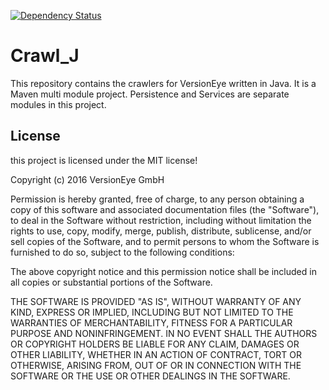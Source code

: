 [![Dependency Status](https://www.versioneye.com/user/projects/56d6a5e1fa908e000a35f415/badge.svg?style=flat)](https://www.versioneye.com/user/projects/56d6a5e1fa908e000a35f415)

# Crawl_J

This repository contains the crawlers for VersionEye written in Java. It is a Maven multi module project. Persistence and Services are separate modules in this project.  

## License

this project is licensed under the MIT license!

Copyright (c) 2016 VersionEye GmbH

Permission is hereby granted, free of charge, to any person obtaining a copy of this software and associated documentation files (the "Software"), to deal in the Software without restriction, including without limitation the rights to use, copy, modify, merge, publish, distribute, sublicense, and/or sell copies of the Software, and to permit persons to whom the Software is furnished to do so, subject to the following conditions:

The above copyright notice and this permission notice shall be included in all copies or substantial portions of the Software.

THE SOFTWARE IS PROVIDED "AS IS", WITHOUT WARRANTY OF ANY KIND, EXPRESS OR IMPLIED, INCLUDING BUT NOT LIMITED TO THE WARRANTIES OF MERCHANTABILITY, FITNESS FOR A PARTICULAR PURPOSE AND NONINFRINGEMENT. IN NO EVENT SHALL THE AUTHORS OR COPYRIGHT HOLDERS BE LIABLE FOR ANY CLAIM, DAMAGES OR OTHER LIABILITY, WHETHER IN AN ACTION OF CONTRACT, TORT OR OTHERWISE, ARISING FROM, OUT OF OR IN CONNECTION WITH THE SOFTWARE OR THE USE OR OTHER DEALINGS IN THE SOFTWARE.